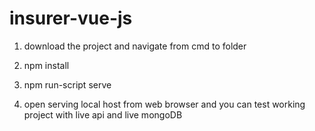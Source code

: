 # insurer-vue-js

1. download the project and navigate from cmd to folder

2. npm install

3. npm run-script serve

4. open serving local host from web browser and you can test working project with live api and live mongoDB
